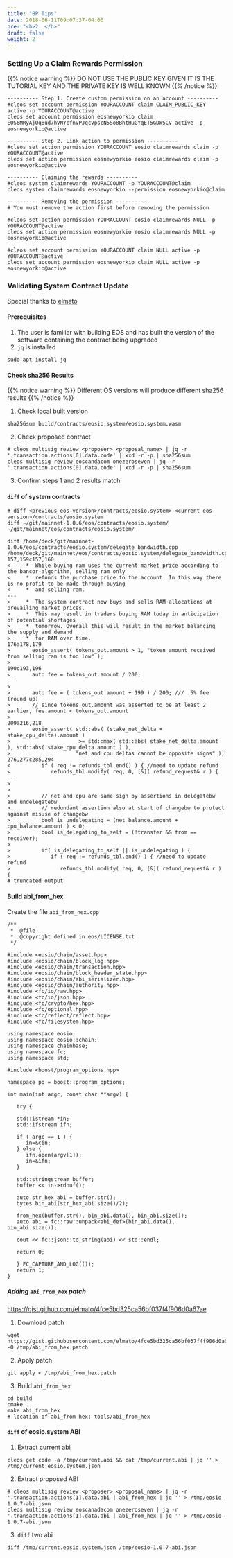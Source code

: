 ```yaml
---
title: "BP Tips"
date: 2018-06-11T09:07:37-04:00
pre: "<b>2. </b>"
draft: false
weight: 2
---
```


### Setting Up a Claim Rewards Permission

{{% notice warning %}}
DO NOT USE THE PUBLIC KEY GIVEN IT IS THE TUTORIAL KEY AND THE PRIVATE KEY IS WELL KNOWN
{{% /notice %}}


```
---------- Step 1. Create custom permission on an account ----------
#cleos set account permission YOURACCOUNT claim CLAIM_PUBLIC_KEY active -p YOURACCOUNT@active
cleos set account permission eosnewyorkio claim EOS6MRyAjQq8ud7hVNYcfnVPJqcVpscN5So8BhtHuGYqET5GDW5CV active -p eosnewyorkio@active

---------- Step 2. Link action to permission ----------
#cleos set action permission YOURACCOUNT eosio claimrewards claim -p YOURACCOUNT@active
cleos set action permission eosnewyorkio eosio claimrewards claim -p eosnewyorkio@active

---------- Claiming the rewards ----------
#cleos system claimrewards YOURACCOUNT -p YOURACCOUNT@claim
cleos system claimrewards eosnewyorkio --permission eosnewyorkio@claim

---------- Removing the permission ----------
# You must remove the action first before removing the permission

#cleos set action permission YOURACCOUNT eosio claimrewards NULL -p YOURACCOUNT@active
cleos set action permission eosnewyorkio eosio claimrewards NULL -p eosnewyorkio@active

#cleos set account permission YOURACCOUNT claim NULL active -p YOURACCOUNT@active
cleos set account permission eosnewyorkio claim NULL active -p eosnewyorkio@active
```

### Validating System Contract Update

Special thanks to [elmato](https://gist.github.com/elmato/8423b697b94dc0e816a10e6a33dfd9f2)

#### Prerequisites
1. The user is familiar with building EOS and has built the version of the software containing the contract being upgraded
2. `jq` is installed 
```
sudo apt install jq
``` 

#### Check sha256 Results
{{% notice warning %}}
Different OS versions will produce different sha256 results
{{% /notice %}}

1. Check local built version
```
sha256sum build/contracts/eosio.system/eosio.system.wasm
```

2. Check proposed contract 
```
# cleos multisig review <proposer> <proposal_name> | jq -r '.transaction.actions[0].data.code' | xxd -r -p | sha256sum
cleos multisig review eoscandacom onezeroseven | jq -r '.transaction.actions[0].data.code' | xxd -r -p | sha256sum
```

3. Confirm steps 1 and 2 results match

#### `diff` of system contracts
```
# diff <previous eos version>/contracts/eosio.system> <current eos version>/contracts/eosio.system
diff ~/git/mainnet-1.0.6/eos/contracts/eosio.system/ ~/git/mainnet/eos/contracts/eosio.system/

diff /home/deck/git/mainnet-1.0.6/eos/contracts/eosio.system/delegate_bandwidth.cpp /home/deck/git/mainnet/eos/contracts/eosio.system/delegate_bandwidth.cpp
157,159c157,160
<     *  While buying ram uses the current market price according to the bancor-algorithm, selling ram only
<     *  refunds the purchase price to the account. In this way there is no profit to be made through buying
<     *  and selling ram.
---
>     *  The system contract now buys and sells RAM allocations at prevailing market prices.
>     *  This may result in traders buying RAM today in anticipation of potential shortages
>     *  tomorrow. Overall this will result in the market balancing the supply and demand
>     *  for RAM over time.
176a178,179
>       eosio_assert( tokens_out.amount > 1, "token amount received from selling ram is too low" );
>
190c193,196
<       auto fee = tokens_out.amount / 200;
---
>
>       auto fee = ( tokens_out.amount + 199 ) / 200; /// .5% fee (round up)
>       // since tokens_out.amount was asserted to be at least 2 earlier, fee.amount < tokens_out.amount
>
209a216,218
>       eosio_assert( std::abs( (stake_net_delta + stake_cpu_delta).amount )
>                      >= std::max( std::abs( stake_net_delta.amount ), std::abs( stake_cpu_delta.amount ) ),
>                     "net and cpu deltas cannot be opposite signs" );
276,277c285,294
<          if ( req != refunds_tbl.end() ) { //need to update refund
<             refunds_tbl.modify( req, 0, [&]( refund_request& r ) {
---
>
>
>          // net and cpu are same sign by assertions in delegatebw and undelegatebw
>          // redundant assertion also at start of changebw to protect against misuse of changebw
>          bool is_undelegating = (net_balance.amount + cpu_balance.amount ) < 0;
>          bool is_delegating_to_self = (!transfer && from == receiver);
>
>          if( is_delegating_to_self || is_undelegating ) {
>             if ( req != refunds_tbl.end() ) { //need to update refund
>                refunds_tbl.modify( req, 0, [&]( refund_request& r ) {
# truncated output
```


#### Build abi_from_hex

Create the file `abi_from_hex.cpp`
```
/**
 *  @file
 *  @copyright defined in eos/LICENSE.txt
 */

#include <eosio/chain/asset.hpp>
#include <eosio/chain/block_log.hpp>
#include <eosio/chain/transaction.hpp>
#include <eosio/chain/block_header_state.hpp>
#include <eosio/chain/abi_serializer.hpp>
#include <eosio/chain/authority.hpp>
#include <fc/io/raw.hpp>
#include <fc/io/json.hpp>
#include <fc/crypto/hex.hpp>
#include <fc/optional.hpp>
#include <fc/reflect/reflect.hpp>
#include <fc/filesystem.hpp>

using namespace eosio;
using namespace eosio::chain;
using namespace chainbase;
using namespace fc;
using namespace std;

#include <boost/program_options.hpp>

namespace po = boost::program_options;

int main(int argc, const char **argv) {

   try {

   std::istream *in;
   std::ifstream ifn;

   if ( argc == 1 ) {
      in=&cin;
   } else {
      ifn.open(argv[1]);
      in=&ifn;
   }

   std::stringstream buffer;
   buffer << in->rdbuf();

   auto str_hex_abi = buffer.str();
   bytes bin_abi(str_hex_abi.size()/2);
   
   from_hex(buffer.str(), bin_abi.data(), bin_abi.size());
   auto abi = fc::raw::unpack<abi_def>(bin_abi.data(), bin_abi.size());
   
   cout << fc::json::to_string(abi) << std::endl;

   return 0;

   } FC_CAPTURE_AND_LOG(());
   return 1;
}
```

##### Adding `abi_from_hex` patch

https://gist.github.com/elmato/4fce5bd325ca56bf037f4f906d0a67ae

1. Download patch
```
wget https://gist.githubusercontent.com/elmato/4fce5bd325ca56bf037f4f906d0a67ae/raw/ab6daf459d64d30cfde09f26120420cf722e7303/abi_from_hex.patch -O /tmp/abi_from_hex.patch
```

2. Apply patch
```
git apply < /tmp/abi_from_hex.patch
```

3. Build `abi_from_hex`
```
cd build
cmake ..
make abi_from_hex
# location of abi_from hex: tools/abi_from_hex
```

#### `diff` of eosio.system ABI

1. Extract current abi
```
cleos get code -a /tmp/current.abi && cat /tmp/current.abi | jq '' > /tmp/current.eosio.system.json
```

2. Extract proposed ABI
```
# cleos multisig review <proposer> <proposal_name> | jq -r '.transaction.actions[1].data.abi | abi_from_hex | jq '' > /tmp/eosio-1.0.7-abi.json
cleos multisig review eoscanadacom onezeroseven | jq -r '.transaction.actions[1].data.abi | abi_from_hex | jq '' > /tmp/eosio-1.0.7-abi.json
```

3. `diff` two abi
```
diff /tmp/current.eosio.system.json /tmp/eosio-1.0.7-abi.json
```

